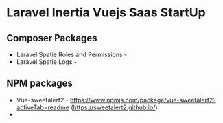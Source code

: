 # Laravel Inertia Vuejs Saas StartUp

## Composer Packages
- Laravel Spatie Roles and Permissions - 
- Laravel Spatie Logs - 

## NPM packages
- Vue-sweetalert2 - https://www.npmjs.com/package/vue-sweetalert2?activeTab=readme (https://sweetalert2.github.io/)
- 